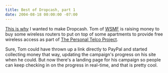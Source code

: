 ```yaml
---
title: Best of Dropcash, part 1
date: 2004-08-18 00:00:00 -07:00
---
```


<p>
<a href="http://www.dropcash.com/campaign/tomwsmf/packets_over_sunnyside/">This is why</a> I wanted to make Dropcash. Tom of <a href="http://www.wsmf.org/">WSMF</a> is raising money to buy some wireless routers to put on top of some apartments to provide free wireless access as part of <a href="http://www.personaltelco.net/static/index.html">The Personal Telco Project</a>.
</p>
<p>
Sure, Tom could have thrown up a link directly to PayPal and started collecting money that way, updating the campaign's progress on his site when he could. But now there's a landing page for his campaign so people can keep checking in on the progress in real-time, and that is pretty cool.
</p>
